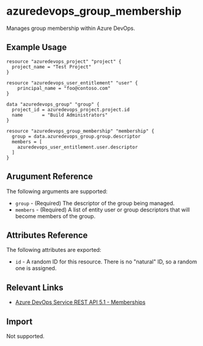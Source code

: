 # azuredevops_group_membership
Manages group membership within Azure DevOps.

## Example Usage

```hcl
resource "azuredevops_project" "project" {
  project_name = "Test Project"
}

resource "azuredevops_user_entitlement" "user" {
    principal_name = "foo@contoso.com"
}

data "azuredevops_group" "group" {
  project_id = azuredevops_project.project.id
  name       = "Build Administrators"
}

resource "azuredevops_group_membership" "membership" {
  group = data.azuredevops_group.group.descriptor
  members = [
    azuredevops_user_entitlement.user.descriptor
  ]
}
```

## Arugument Reference

The following arguments are supported:

* `group` - (Required) The descriptor of the group being managed.
* `members` - (Required) A list of entity user or group descriptors that will become members of the group.

## Attributes Reference

The following attributes are exported:

* `id` - A random ID for this resource. There is no "natural" ID, so a random one is assigned.

## Relevant Links
* [Azure DevOps Service REST API 5.1 - Memberships](https://docs.microsoft.com/en-us/rest/api/azure/devops/graph/memberships?view=azure-devops-rest-5.0)

## Import

Not supported.
